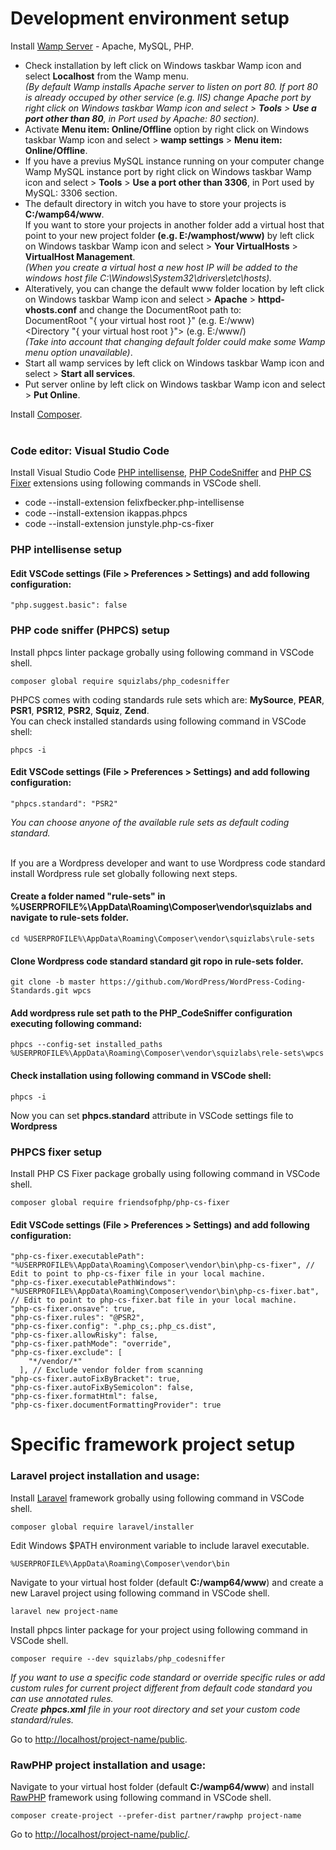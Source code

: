 # Development environment setup

Install [Wamp Server](http://www.wampserver.com/en/) - Apache, MySQL, PHP.

- Check installation by left click on Windows taskbar Wamp icon and select <strong>Localhost</strong> from the Wamp menu.<br>
  <i>(By default Wamp installs Apache server to listen on port 80. If port 80 is already occuped by other service (e.g. IIS) change Apache port by right click on Windows taskbar Wamp icon and select > <strong>Tools</strong> > <strong>Use a port other than 80</strong>, in Port used by Apache: 80 section).</i>
- Activate <strong>Menu item: Online/Offline</strong> option by right click on Windows taskbar Wamp icon and select > <strong>wamp settings</strong> > <strong>Menu item: Online/Offline</strong>.
- If you have a previus MySQL instance running on your computer change Wamp MySQL instance port by right click on Windows taskbar Wamp icon and select > <strong>Tools</strong> > <strong>Use a port other than 3306</strong>, in Port used by MySQL: 3306 section.
- The default directory in witch you have to store your projects is <strong>C:/wamp64/www</strong>.<br>
  If you want to store your projects in another folder add a virtual host that point to your new project folder <strong>(e.g. E:/wamphost/www)</strong> by left click on Windows taskbar Wamp icon and select > <strong>Your VirtualHosts</strong> > <strong>VirtualHost Management</strong>.<br>
  <i>(When you create a virtual host a new host IP will be added to the windows host file C:\Windows\System32\drivers\etc\hosts).</i>
- Alteratively, you can change the default www folder location by left click on Windows taskbar Wamp icon and select > <strong>Apache</strong> > <strong>httpd-vhosts.conf</strong> and change the DocumentRoot path to:<br>
  DocumentRoot "{ your virtual host root }" (e.g. E:/www)<br>
  <Directory "{ your virtual host root }"> (e.g. E:/www/)<br>
  <i>(Take into account that changing default folder could make some Wamp menu option unavailable)</i>.
- Start all wamp services by left click on Windows taskbar Wamp icon and select > <strong>Start all services</strong>.
- Put server online by left click on Windows taskbar Wamp icon and select > <strong>Put Online</strong>.<br>

Install [Composer](https://getcomposer.org/).<br><br>

### Code editor: Visual Studio Code

Install Visual Studio Code [PHP intellisense](https://marketplace.visualstudio.com/items?itemName=felixfbecker.php-intellisense), [PHP CodeSniffer](https://marketplace.visualstudio.com/items?itemName=ikappas.phpcs) and [PHP CS Fixer](https://marketplace.visualstudio.com/items?itemName=junstyle.php-cs-fixer) extensions using following commands in VSCode shell.

- code --install-extension felixfbecker.php-intellisense
- code --install-extension ikappas.phpcs
- code --install-extension junstyle.php-cs-fixer

### PHP intellisense setup

#### Edit VSCode settings (File > Preferences > Settings) and add following configuration:

```
"php.suggest.basic": false
```

### PHP code sniffer (PHPCS) setup

Install phpcs linter package grobally using following command in VSCode shell.

```
composer global require squizlabs/php_codesniffer
```

PHPCS comes with coding standards rule sets which are: <strong>MySource</strong>, <strong>PEAR</strong>, <strong>PSR1</strong>, <strong>PSR12</strong>, <strong>PSR2</strong>, <strong>Squiz</strong>, <strong>Zend</strong>.<br>
You can check installed standards using following command in VSCode shell:

```
phpcs -i
```

#### Edit VSCode settings (File > Preferences > Settings) and add following configuration:

```
"phpcs.standard": "PSR2"
```

<i>You can choose anyone of the available rule sets as default coding standard.</i><br><br>

If you are a Wordpress developer and want to use Wordpress code standard install Wordpress rule set globally following next steps.

#### Create a folder named "rule-sets" in %USERPROFILE%\AppData\Roaming\Composer\vendor\squizlabs and navigate to rule-sets folder.

```
cd %USERPROFILE%\AppData\Roaming\Composer\vendor\squizlabs\rule-sets
```

#### Clone Wordpress code standard standard git ropo in rule-sets folder.

```
git clone -b master https://github.com/WordPress/WordPress-Coding-Standards.git wpcs
```

#### Add wordpress rule set path to the PHP_CodeSniffer configuration executing following command:

```
phpcs --config-set installed_paths %USERPROFILE%\AppData\Roaming\Composer\vendor\squizlabs\rele-sets\wpcs
```

#### Check installation using following command in VSCode shell:

```
phpcs -i
```

Now you can set <strong>phpcs.standard</strong> attribute in VSCode settings file to <strong>Wordpress</strong>

### PHPCS fixer setup

Install PHP CS Fixer package grobally using following command in VSCode shell.

```
composer global require friendsofphp/php-cs-fixer
```

#### Edit VSCode settings (File > Preferences > Settings) and add following configuration:

```
"php-cs-fixer.executablePath": "%USERPROFILE%\AppData\Roaming\Composer\vendor\bin\php-cs-fixer", // Edit to point to php-cs-fixer file in your local machine.
"php-cs-fixer.executablePathWindows": "%USERPROFILE%\AppData\Roaming\Composer\vendor\bin\php-cs-fixer.bat", // Edit to point to php-cs-fixer.bat file in your local machine.
"php-cs-fixer.onsave": true,
"php-cs-fixer.rules": "@PSR2",
"php-cs-fixer.config": ".php_cs;.php_cs.dist",
"php-cs-fixer.allowRisky": false,
"php-cs-fixer.pathMode": "override",
"php-cs-fixer.exclude": [
    "*/vendor/*"
  ], // Exclude vendor folder from scanning
"php-cs-fixer.autoFixByBracket": true,
"php-cs-fixer.autoFixBySemicolon": false,
"php-cs-fixer.formatHtml": false,
"php-cs-fixer.documentFormattingProvider": true
```

# Specific framework project setup

### Laravel project installation and usage:

Install [Laravel](https://laravel.com/) framework grobally using following command in VSCode shell.

```
composer global require laravel/installer
```

Edit Windows \$PATH environment variable to include laravel executable.

```
%USERPROFILE%\AppData\Roaming\Composer\vendor\bin
```

Navigate to your virtual host folder (default <strong>C:/wamp64/www</strong>) and create a new Laravel project using following command in VSCode shell.

```
laravel new project-name
```

Install phpcs linter package for your project using following command in VSCode shell.

```
composer require --dev squizlabs/php_codesniffer
```

<i>If you want to use a specific code standard or override specific rules or add custom rules for current project different from default code standard you can use annotated rules.<br>
Create <strong>phpcs.xml</strong> file in your root directory and set your custom code standard/rules.</i>

Go to [http://localhost/project-name/public](http://localhost/project-name/public).

### RawPHP project installation and usage:

Navigate to your virtual host folder (default <strong>C:/wamp64/www</strong>) and install [RawPHP](https://github.com/rawphp-framework/rawphp) framework using following command in VSCode shell.

```
composer create-project --prefer-dist partner/rawphp project-name
```

Go to [http://localhost/project-name/public/](http://localhost/project-name/public).
